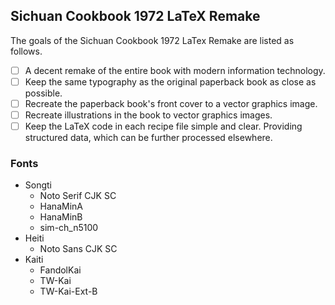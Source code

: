 <!--
BSD 3-Clause License

Copyright (c) 2019-2022 Quux System and Technology. All rights reserved.

Redistribution and use in source and binary forms, with or without
modification, are permitted provided that the following conditions are met:

1. Redistributions of source code must retain the above copyright notice, this
   list of conditions and the following disclaimer.

2. Redistributions in binary form must reproduce the above copyright notice,
   this list of conditions and the following disclaimer in the documentation
   and/or other materials provided with the distribution.

3. Neither the name of the copyright holder nor the names of its
   contributors may be used to endorse or promote products derived from
   this software without specific prior written permission.

THIS SOFTWARE IS PROVIDED BY THE COPYRIGHT HOLDERS AND CONTRIBUTORS "AS IS"
AND ANY EXPRESS OR IMPLIED WARRANTIES, INCLUDING, BUT NOT LIMITED TO, THE
IMPLIED WARRANTIES OF MERCHANTABILITY AND FITNESS FOR A PARTICULAR PURPOSE ARE
DISCLAIMED. IN NO EVENT SHALL THE COPYRIGHT HOLDER OR CONTRIBUTORS BE LIABLE
FOR ANY DIRECT, INDIRECT, INCIDENTAL, SPECIAL, EXEMPLARY, OR CONSEQUENTIAL
DAMAGES (INCLUDING, BUT NOT LIMITED TO, PROCUREMENT OF SUBSTITUTE GOODS OR
SERVICES; LOSS OF USE, DATA, OR PROFITS; OR BUSINESS INTERRUPTION) HOWEVER
CAUSED AND ON ANY THEORY OF LIABILITY, WHETHER IN CONTRACT, STRICT LIABILITY,
OR TORT (INCLUDING NEGLIGENCE OR OTHERWISE) ARISING IN ANY WAY OUT OF THE USE
OF THIS SOFTWARE, EVEN IF ADVISED OF THE POSSIBILITY OF SUCH DAMAGE.
-->

## Sichuan Cookbook 1972 LaTeX Remake

The goals of the Sichuan Cookbook 1972 LaTex Remake are listed as follows.

* [ ] A decent remake of the entire book with modern information technology.
* [ ] Keep the same typography as the original paperback book as close as
      possible.
* [ ] Recreate the paperback book's front cover to a vector graphics image.
* [ ] Recreate illustrations in the book to vector graphics images.
* [ ] Keep the LaTeX code in each recipe file simple and clear. Providing
      structured data, which can be further processed elsewhere.

### Fonts

* Songti
  * Noto Serif CJK SC
  * HanaMinA
  * HanaMinB
  * sim-ch_n5100
* Heiti
  * Noto Sans CJK SC
* Kaiti
  * FandolKai
  * TW-Kai
  * TW-Kai-Ext-B
